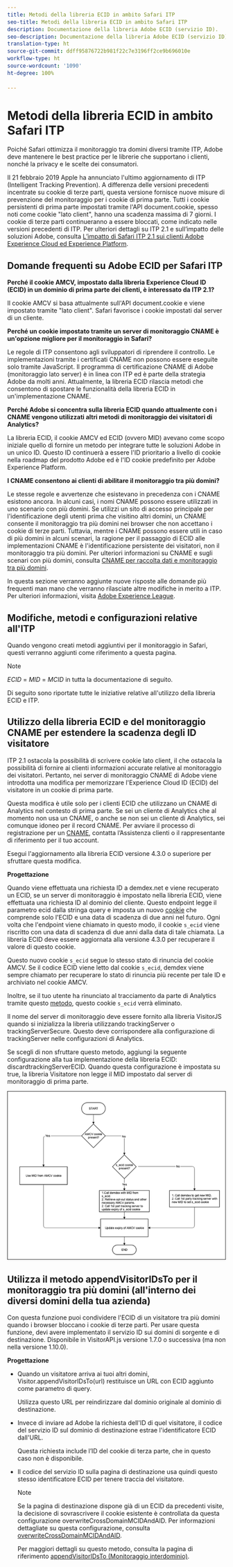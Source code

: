```yaml
---
title: Metodi della libreria ECID in ambito Safari ITP
seo-title: Metodi della libreria ECID in ambito Safari ITP
description: Documentazione della libreria Adobe ECID (servizio ID).
seo-description: Documentazione della libreria Adobe ECID (servizio ID).
translation-type: ht
source-git-commit: ddff95876722b981f22c7e3196ff2ce9b696010e
workflow-type: ht
source-wordcount: '1090'
ht-degree: 100%

---
```



# Metodi della libreria ECID in ambito Safari ITP

Poiché Safari ottimizza il monitoraggio tra domini diversi tramite ITP, Adobe deve mantenere le best practice per le librerie che supportano i clienti, nonché la privacy e le scelte dei consumatori.

Il 21 febbraio 2019 Apple ha annunciato l&#39;ultimo aggiornamento di ITP (Intelligent Tracking Prevention). A differenza delle versioni precedenti incentrate su cookie di terze parti, questa versione fornisce nuove misure di prevenzione del monitoraggio per i cookie di prima parte. Tutti i cookie persistenti di prima parte impostati tramite l&#39;API document.cookie, spesso noti come cookie &quot;lato client&quot;, hanno una scadenza massima di 7 giorni. I cookie di terze parti continueranno a essere bloccati, come indicato nelle versioni precedenti di ITP. Per ulteriori dettagli su ITP 2.1 e sull’impatto delle soluzioni Adobe, consulta [L’impatto di Safari ITP 2.1 sui clienti Adobe Experience Cloud ed Experience Platform](https://medium.com/adobetech/safari-itp-2-1-impact-on-adobe-experience-cloud-customers-9439cecb55ac).

## Domande frequenti su Adobe ECID per Safari ITP

**Perché il cookie AMCV, impostato dalla libreria Experience Cloud ID (ECID) in un dominio di prima parte dei clienti, è interessato da ITP 2.1?**

Il cookie AMCV si basa attualmente sull&#39;API document.cookie e viene impostato tramite &quot;lato client&quot;. Safari favorisce i cookie impostati dal server di un cliente.

**Perché un cookie impostato tramite un server di monitoraggio CNAME è un&#39;opzione migliore per il monitoraggio in Safari?**

Le regole di ITP consentono agli sviluppatori di riprendere il controllo. Le implementazioni tramite i certificati CNAME non possono essere eseguite solo tramite JavaScript. Il programma di certificazione CNAME di Adobe (monitoraggio lato server) è in linea con ITP ed è parte della strategia Adobe da molti anni. Attualmente, la libreria ECID rilascia metodi che consentono di spostare le funzionalità della libreria ECID in un&#39;implementazione CNAME.

**Perché Adobe si concentra sulla libreria ECID quando attualmente con i CNAME vengono utilizzati altri metodi di monitoraggio dei visitatori di Analytics?**

La libreria ECID, il cookie AMCV ed ECID (ovvero MID) avevano come scopo iniziale quello di fornire un metodo per integrare tutte le soluzioni Adobe in un unico ID. Questo ID continuerà a essere l&#39;ID prioritario a livello di cookie nella roadmap del prodotto Adobe ed è l&#39;ID cookie predefinito per Adobe Experience Platform.

**I CNAME consentono ai clienti di abilitare il monitoraggio tra più domini?**

Le stesse regole e avvertenze che esistevano in precedenza con i CNAME esistono ancora. In alcuni casi, i nomi CNAME possono essere utilizzati in uno scenario con più domini. Se utilizzi un sito di accesso principale per l&#39;identificazione degli utenti prima che visitino altri domini, un CNAME consente il monitoraggio tra più domini nei browser che non accettano i cookie di terze parti. Tuttavia, mentre i CNAME possono essere utili in caso di più domini in alcuni scenari, la ragione per il passaggio di ECID alle implementazioni CNAME è l&#39;identificazione persistente dei visitatori, non il monitoraggio tra più domini. Per ulteriori informazioni su CNAME e sugli scenari con più domini, consulta [CNAME per raccolta dati e monitoraggio tra più domini](/help/reference/analytics-reference/cname.md).

In questa sezione verranno aggiunte nuove risposte alle domande più frequenti man mano che verranno rilasciate altre modifiche in merito a ITP. Per ulteriori informazioni, visita [Adobe Experience League](https://experienceleague.adobe.com/#recommended/solutions/analytics).

## Modifiche, metodi e configurazioni relative all&#39;ITP

Quando vengono creati metodi aggiuntivi per il monitoraggio in Safari, questi verranno aggiunti come riferimento a questa pagina.

>[!NOTE]
>
>*ECID* = *MID* = *MCID* in tutta la documentazione di seguito.

Di seguito sono riportate tutte le iniziative relative all&#39;utilizzo della libreria ECID e ITP.

## Utilizzo della libreria ECID e del monitoraggio CNAME per estendere la scadenza degli ID visitatore

ITP 2.1 ostacola la possibilità di scrivere cookie lato client, il che ostacola la possibilità di fornire ai clienti informazioni accurate relative al monitoraggio dei visitatori. Pertanto, nei server di monitoraggio CNAME di Adobe viene introdotta una modifica per memorizzare l&#39;Experience Cloud ID (ECID) del visitatore in un cookie di prima parte.

Questa modifica è utile solo per i clienti ECID che utilizzano un CNAME di Analytics nel contesto di prima parte. Se sei un cliente di Analytics che al momento non usa un CNAME, o anche se non sei un cliente di Analytics, sei comunque idoneo per il record CNAME. Per avviare il processo di registrazione per un [CNAME](https://docs.adobe.com/content/help/it-IT/core-services/interface/ec-cookies/cookies-first-party.html), contatta l’Assistenza clienti o il rappresentante di riferimento per il tuo account.

Esegui l&#39;aggiornamento alla libreria ECID versione 4.3.0 o superiore per sfruttare questa modifica.

**Progettazione**

Quando viene effettuata una richiesta ID a demdex.net e viene recuperato un ECID, se un server di monitoraggio è impostato nella libreria ECID, viene effettuata una richiesta ID al dominio del cliente. Questo endpoint legge il parametro ecid dalla stringa query e imposta un nuovo [cookie](/help/introduction/cookies.md) che comprende solo l&#39;ECID e una data di scadenza di due anni nel futuro. Ogni volta che l&#39;endpoint viene chiamato in questo modo, il cookie `s_ecid` viene riscritto con una data di scadenza di due anni dalla data di tale chiamata. La libreria ECID deve essere aggiornata alla versione 4.3.0 per recuperare il valore di questo cookie.

Questo nuovo cookie `s_ecid` segue lo stesso stato di rinuncia del cookie AMCV. Se il codice ECID viene letto dal cookie `s_ecid`, demdex viene sempre chiamato per recuperare lo stato di rinuncia più recente per tale ID e archiviato nel cookie AMCV.

Inoltre, se il tuo utente ha rinunciato al tracciamento da parte di Analytics tramite questo [metodo](https://docs.adobe.com/content/help/it-IT/analytics/implementation/js/opt-out.html), questo cookie `s_ecid` verrà eliminato.

Il nome del server di monitoraggio deve essere fornito alla libreria VisitorJS quando si inizializza la libreria utilizzando trackingServer o trackingServerSecure. Questo deve corrispondere alla configurazione di trackingServer nelle configurazioni di Analytics.

Se scegli di non sfruttare questo metodo, aggiungi la seguente configurazione alla tua implementazione della libreria ECID: discardtrackingServerECID. Quando questa configurazione è impostata su true, la libreria Visitatore non legge il MID impostato dal server di monitoraggio di prima parte.

![](assets/itp-proposal-v1.png)

## Utilizza il metodo appendVisitorIDsTo per il monitoraggio tra più domini (all&#39;interno dei diversi domini della tua azienda)

Con questa funzione puoi condividere l&#39;ECID di un visitatore tra più domini quando i browser bloccano i cookie di terze parti. Per usare questa funzione, devi avere implementato il servizio ID sui domini di sorgente e di destinazione. Disponibile in VisitorAPI.js versione 1.7.0 o successiva (ma non nella versione 1.10.0).

**Progettazione**

* Quando un visitatore arriva ai tuoi altri domini, Visitor.appendVisitorIDsTo(url) restituisce un URL con ECID aggiunto come parametro di query.

   Utilizza questo URL per reindirizzare dal dominio originale al dominio di destinazione.

* Invece di inviare ad Adobe la richiesta dell&#39;ID di quel visitatore, il codice del servizio ID sul dominio di destinazione estrae l&#39;identificatore ECID dall&#39;URL.

   Questa richiesta include l’ID del cookie di terza parte, che in questo caso non è disponibile.

* Il codice del servizio ID sulla pagina di destinazione usa quindi questo stesso identificatore ECID per tenere traccia del visitatore.

   >[!NOTE]
   >Se la pagina di destinazione dispone già di un ECID da precedenti visite, la decisione di sovrascrivere il cookie esistente è controllata da questa configurazione overwriteCrossDomainMCIDAndAID. Per informazioni dettagliate su questa configurazione, consulta [overwriteCrossDomainMCIDAndAID](/help/library/function-vars/overwrite-visitor-id.md).
   >
   >Per maggiori dettagli su questo metodo, consulta la pagina di riferimento [appendVisitorIDsTo (Monitoraggio interdominio)](/help/library/get-set/appendvisitorid.md).
